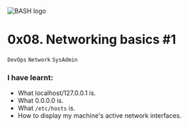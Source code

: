![BASH logo](https://upload.wikimedia.org/wikipedia/commons/thumb/4/4b/Bash_Logo_Colored.svg/240px-Bash_Logo_Colored.svg.png)
# 0x08. Networking basics #1
`DevOps` `Network` `SysAdmin`

### I have learnt:
* What localhost/127.0.0.1 is.
* What 0.0.0.0 is.
* What `/etc/hosts` is.
* How to display my machine's active network interfaces.
